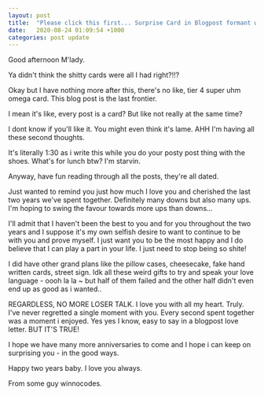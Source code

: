 ```yaml
---
layout: post
title:  "Please click this first... Surprise Card in Blogpost formant with many shtuff"
date:   2020-08-24 01:09:54 +1000
categories: post update
---
```

Good afternoon M'lady.

Ya didn't think the shitty cards were all I had right?!!?

Okay but I have nothing more after this, there's no like, tier 4 super uhm omega card. This blog post is the last frontier.

I mean it's like, every post is a card? But like not really at the same time?

I dont know if you'll like it. You might even think it's lame. AHH I'm having all these second thoughts. 

It's literally 1:30 as i write this while you do your posty post thing with the shoes. What's for lunch btw? I'm starvin.

Anyway, have fun reading through all the posts, they're all dated.

Just wanted to remind you just how much I love you and cherished the last two years we've spent together. Definitely many downs but also many ups. I'm hoping to swing the favour towards more ups than downs...

I'll admit that I haven't been the best to you and for you throughout the two years and I suppose it's my own selfish desire to want to continue to be with you and prove myself. I just want you to be the most happy and I do believe that I can play a part in your life. I just need to stop being so shite!

I did have other grand plans like the pillow cases, cheesecake, fake hand written cards, street sign. Idk all these weird gifts to try and speak your love language - oooh la la ~ but half of them failed and the other half didn't even end up as good as i wanted..

REGARDLESS, NO MORE LOSER TALK. I love you with all my heart. Truly. I've never regretted a single moment with you. Every second spent together was a moment i enjoyed. Yes yes I know, easy to say in a blogpost love letter. BUT IT'S TRUE!

I hope we have many more anniversaries to come and I hope i can keep on surprising you - in the good ways. 

Happy two years baby. I love you always.

From some guy winnocodes.